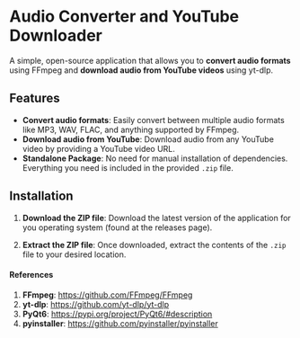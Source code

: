 # Audio Converter and YouTube Downloader

A simple, open-source application that allows you to **convert audio formats** using FFmpeg and **download audio from YouTube videos** using yt-dlp.

## Features

- **Convert audio formats**: Easily convert between multiple audio formats like MP3, WAV, FLAC, and anything supported by FFmpeg.
- **Download audio from YouTube**: Download audio from any YouTube video by providing a YouTube video URL.
- **Standalone Package**: No need for manual installation of dependencies. Everything you need is included in the provided `.zip` file.

## Installation

1. **Download the ZIP file**:
   Download the latest version of the application for you operating system (found at the releases page).
   
2. **Extract the ZIP file**:
   Once downloaded, extract the contents of the `.zip` file to your desired location.

#### References
1. **FFmpeg**: https://github.com/FFmpeg/FFmpeg
2. **yt-dlp**: https://github.com/yt-dlp/yt-dlp
3. **PyQt6**: https://pypi.org/project/PyQt6/#description
4. **pyinstaller**: https://github.com/pyinstaller/pyinstaller
